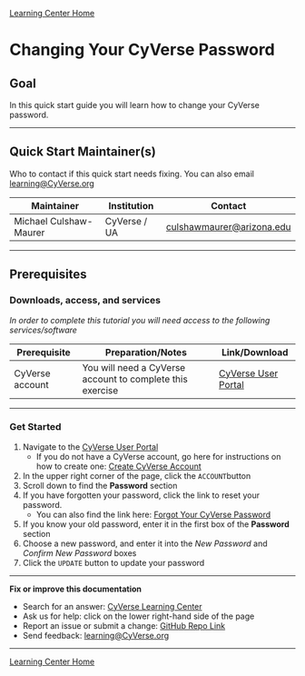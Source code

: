 [Learning Center Home](http://learning.cyverse.org/)

# Changing Your CyVerse Password

## Goal

In this quick start guide you will learn how to change your CyVerse
password.

------------------------------------------------------------------------

## Quick Start Maintainer(s)

Who to contact if this quick start needs fixing. You can also email
[learning@CyVerse.org](learning@CyVerse.org)

| Maintainer | Institution | Contact |
| --- | --- | --- |
| Michael Culshaw-Maurer | CyVerse / UA | <culshawmaurer@arizona.edu> |

------------------------------------------------------------------------

## Prerequisites

### Downloads, access, and services

*In order to complete this tutorial you will need access to the
following services/software*

| Prerequisite | Preparation/Notes | Link/Download |
| --- | --- | --- |
| CyVerse account | You will need a CyVerse account to complete this exercise | [CyVerse User Portal](https://user.cyverse.org/) |

------------------------------------------------------------------------

### Get Started

1.  Navigate to the [CyVerse User Portal](https://user.cyverse.org/)
    -   If you do not have a CyVerse account, go here for instructions
        on how to create one: [Create CyVerse Account](https://learning.cyverse.org/projects/cyverse-account-creation-quickstart/)
2.  In the upper right corner of the page, click the
    `ACCOUNT`button
3.  Scroll down to find the **Password** section
4.  If you have forgotten your password, click the link to reset your
    password.
    -   You can also find the link here: [Forgot Your CyVerse Password](https://user.cyverse.org/forgot)
5.  If you know your old password, enter it in the first box of the
    **Password** section
6.  Choose a new password, and enter it into the *New Password* and
    *Confirm New Password* boxes
7.  Click the `UPDATE` button to update your password

------------------------------------------------------------------------

**Fix or improve this documentation**

-   Search for an answer: [CyVerse Learning Center](https://learning.cyverse.org/en/latest/)
-   Ask us for help: click on the lower right-hand side of the page
-   Report an issue or submit a change: [GitHub Repo Link](https://github.com/CyVerse-learning-materials/change_password_quickstart/tree/mkdocs)
-   Send feedback: [learning@CyVerse.org](learning@CyVerse.org)


------------------------------------------------------------------------

[Learning Center Home](http://learning.cyverse.org/)